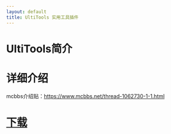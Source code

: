 ```yaml
---
layout: default
title: UltiTools 实用工具插件
---
```

# UltiTools简介

# 详细介绍
mcbbs介绍贴：<https://www.mcbbs.net/thread-1062730-1-1.html>

# [下载](https://github.com/wisdommen/wisdommen.github.io/tree/master/collections/Ultitools)